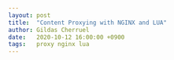 ```yaml
---
layout: post
title:  "Content Proxying with NGINX and LUA"
author: Gildas Cherruel
date:   2020-10-12 16:00:00 +0900
tags:   proxy nginx lua
---
```



